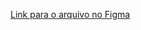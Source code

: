 [Link para o arquivo no Figma](https://www.figma.com/design/lIaoDoxbz7jS4wBh1tr1Lh/as2_rs_grupo4?node-id=0-1&t=RXieHCYhhDIQZ64f-1)
